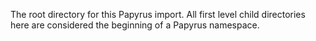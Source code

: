 The root directory for this Papyrus import.
All first level child directories here are considered the beginning of a Papyrus namespace.
